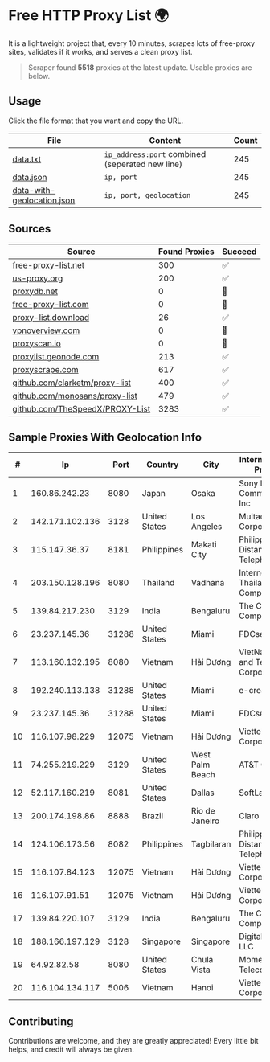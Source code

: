 
# Free HTTP Proxy List 🌍

It is a lightweight project that, every 10 minutes, scrapes lots of free-proxy sites, validates if it works, and serves a clean proxy list.


> Scraper found **5518** proxies at the latest update. Usable proxies are below.

## Usage

Click the file format that you want and copy the URL.


|File|Content|Count|
|----|-------|-----|
|[data.txt](https://raw.githubusercontent.com/themiralay/Proxy-List-World/master/data.txt)|`ip_address:port` combined (seperated new line)|245|
|[data.json](https://raw.githubusercontent.com/themiralay/Proxy-List-World/master/data.json)|`ip, port`|245|
|[data-with-geolocation.json](https://raw.githubusercontent.com/themiralay/Proxy-List-World/master/data-with-geolocation.json)|`ip, port, geolocation`|245|

## Sources

|Source|Found Proxies|Succeed|
|------|-------------|-------|
|[free-proxy-list.net](https://free-proxy-list.net)|300|✅|
|[us-proxy.org](https://www.us-proxy.org)|200|✅|
|[proxydb.net](http://proxydb.net)|0|🚫|
|[free-proxy-list.com](https://free-proxy-list.com/?page=&port=&type%5B%5D=http&type%5B%5D=https&up_time=0&search=Search)|0|🚫|
|[proxy-list.download](https://www.proxy-list.download/HTTP)|26|✅|
|[vpnoverview.com](https://vpnoverview.com/privacy/anonymous-browsing/free-proxy-servers)|0|🚫|
|[proxyscan.io](https://www.proxyscan.io)|0|🚫|
|[proxylist.geonode.com](https://proxylist.geonode.com/api/proxy-list?limit=300&page=1&sort_by=lastChecked&sort_type=desc&protocols=http,https)|213|✅|
|[proxyscrape.com](https://api.proxyscrape.com/v2/?request=displayproxies&protocol=http&timeout=10000&country=all&ssl=all&anonymity=all)|617|✅|
|[github.com/clarketm/proxy-list](https://raw.githubusercontent.com/clarketm/proxy-list/master/proxy-list-raw.txt)|400|✅|
|[github.com/monosans/proxy-list](https://raw.githubusercontent.com/monosans/proxy-list/main/proxies/http.txt)|479|✅|
|[github.com/TheSpeedX/PROXY-List](https://raw.githubusercontent.com/TheSpeedX/PROXY-List/master/http.txt)|3283|✅|


## Sample Proxies With Geolocation Info

|#|Ip|Port|Country|City|Internet Service Provider|
|-|--|----|-------|----|-------------------------|
|1|160.86.242.23|8080|Japan|Osaka|Sony Network Communications Inc|
|2|142.171.102.136|3128|United States|Los Angeles|Multacom Corporation|
|3|115.147.36.37|8181|Philippines|Makati City|Philippine Long Distance Telephone Co.|
|4|203.150.128.196|8080|Thailand|Vadhana|Internet Thailand Company Ltd|
|5|139.84.217.230|3129|India|Bengaluru|The Constant Company, LLC|
|6|23.237.145.36|31288|United States|Miami|FDCservers.net|
|7|113.160.132.195|8080|Vietnam|Hải Dương|VietNam Post and Telecom Corporation|
|8|192.240.113.138|31288|United States|Miami|e-creativity|
|9|23.237.145.36|31288|United States|Miami|FDCservers.net|
|10|116.107.98.229|12075|Vietnam|Hải Dương|Viettel Corporation|
|11|74.255.219.229|3129|United States|West Palm Beach|AT&T Corp.|
|12|52.117.160.219|8081|United States|Dallas|SoftLayer|
|13|200.174.198.86|8888|Brazil|Rio de Janeiro|Claro S.A|
|14|124.106.173.56|8082|Philippines|Tagbilaran|Philippine Long Distance Telephone Co.|
|15|116.107.84.123|12075|Vietnam|Hải Dương|Viettel Corporation|
|16|116.107.91.51|12075|Vietnam|Hải Dương|Viettel Corporation|
|17|139.84.220.107|3129|India|Bengaluru|The Constant Company, LLC|
|18|188.166.197.129|3128|Singapore|Singapore|DigitalOcean, LLC|
|19|64.92.82.58|8080|United States|Chula Vista|Momentum Telecom, Inc.|
|20|116.104.134.117|5006|Vietnam|Hanoi|Viettel Corporation|



## Contributing

Contributions are welcome, and they are greatly appreciated! Every
little bit helps, and credit will always be given.

